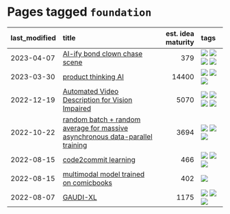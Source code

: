 # Pages tagged `foundation`

|last_modified|title|est. idea maturity|tags
|:---|:---|---:|:---|
|2023-04-07|[AI-ify bond clown chase scene](../bond_clown_chase_scene.md)|379|[![](https://img.shields.io/badge/tag-animation-e839f4)](../tags/animation.md) [![](https://img.shields.io/badge/tag-experimental-b25b5)](../tags/experimental.md) [![](https://img.shields.io/badge/tag-foundation-7fe3bd)](../tags/foundation.md) [![](https://img.shields.io/badge/tag-wip-e6ab9)](../tags/wip.md)|
|2023-03-30|[product thinking AI](../product_thinking_ai.md)|14400|[![](https://img.shields.io/badge/tag-experimental-b25b5)](../tags/experimental.md) [![](https://img.shields.io/badge/tag-foundation-7fe3bd)](../tags/foundation.md) [![](https://img.shields.io/badge/tag-tooling-77485f)](../tags/tooling.md)|
|2022-12-19|[Automated Video Description for Vision Impaired](../automated-video-description.md)|5070|[![](https://img.shields.io/badge/tag-accessibility-22d494)](../tags/accessibility.md) [![](https://img.shields.io/badge/tag-dataset-683f3)](../tags/dataset.md) [![](https://img.shields.io/badge/tag-foundation-7fe3bd)](../tags/foundation.md) [![](https://img.shields.io/badge/tag-publicgood-e8ae48)](../tags/publicgood.md)|
|2022-10-22|[random batch + random average for massive asynchronous data-parallel training](../async-evolutionary-ddp.md)|3694|[![](https://img.shields.io/badge/tag-experimental-b25b5)](../tags/experimental.md) [![](https://img.shields.io/badge/tag-foundation-7fe3bd)](../tags/foundation.md) [![](https://img.shields.io/badge/tag-tooling-77485f)](../tags/tooling.md)|
|2022-08-15|[code2commit learning](../code2commit-learning.md)|466|[![](https://img.shields.io/badge/tag-carp-98b52b)](../tags/carp.md) [![](https://img.shields.io/badge/tag-experimental-b25b5)](../tags/experimental.md) [![](https://img.shields.io/badge/tag-foundation-7fe3bd)](../tags/foundation.md)|
|2022-08-15|[multimodal model trained on comicbooks](../multimodal-model-trained-on-comicbooks.md)|402|[![](https://img.shields.io/badge/tag-foundation-7fe3bd)](../tags/foundation.md)|
|2022-08-07|[GAUDI-XL](../gaudi-xl.md)|1175|[![](https://img.shields.io/badge/tag-animation-e839f4)](../tags/animation.md) [![](https://img.shields.io/badge/tag-experimental-b25b5)](../tags/experimental.md) [![](https://img.shields.io/badge/tag-foundation-7fe3bd)](../tags/foundation.md)|